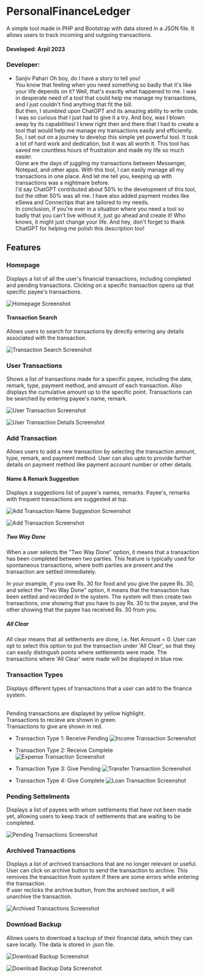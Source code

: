 # PersonalFinanceLedger

A simple tool made in PHP and Bootstrap with data stored in a JSON file. It allows users to track incoming and outgoing transactions.

#### Developed: Arpil 2023

### Developer:

- Sanjiv Pahari
Oh boy, do I have a story to tell you!<br>
You know that feeling when you need something so badly that it's like your life depends on it? Well, that's exactly what happened to me. I was in desperate need of a tool that could help me manage my transactions, and I just couldn't find anything that fit the bill.<br>
But then, I stumbled upon ChatGPT and its amazing ability to write code. I was so curious that I just had to give it a try. And boy, was I blown away by its capabilities! I knew right then and there that I had to create a tool that would help me manage my transactions easily and efficiently.<br>
So, I set out on a journey to develop this simple yet powerful tool. It took a lot of hard work and dedication, but it was all worth it. This tool has saved me countless hours of frustration and made my life so much easier.<br>
Gone are the days of juggling my transactions between Messenger, Notepad, and other apps. With this tool, I can easily manage all my transactions in one place. And let me tell you, keeping up with transactions was a nightmare before.<br>
I'd say ChatGPT contributed about 50% to the development of this tool, but the other 50% was all me. I have also added payment modes like eSewa and Connectips that are tailored to my needs.<br>
In conclusion, if you're ever in a situation where you need a tool so badly that you can't live without it, just go ahead and create it! Who knows, it might just change your life. And hey, don't forget to thank ChatGPT for helping me polish this description too!




## Features

### Homepage
Displays a list of all the user's financial transactions, including completed and pending transactions. Clicking on a specific transaction opens up that specific payee's transactions.

![Homepage Screenshot](/FINANCE%20SYSTEM%20SCREENSHOTS/1_homepage.png)

#### Transaction Search
Allows users to search for transactions by directly entering any details associated with the transaction.

![Transaction Search Screenshot](/FINANCE%20SYSTEM%20SCREENSHOTS/8_transaction_search.png)


### User Transactions
Shows a list of transactions made for a specific payee, including the date, remark, type, payment method, and amount of each transaction. Also displays the cumulative amount up to the specific point.
Transactions can be searched by entering payee's name, remark.

![User Transaction Screenshot](/FINANCE%20SYSTEM%20SCREENSHOTS/2_user_transaction.png)

![User Transaction Details Screenshot](/FINANCE%20SYSTEM%20SCREENSHOTS/2_user_transaction_2.png)

### Add Transaction
Allows users to add a new transaction by selecting the transaction amount, type, remark, and payment method. User can also upto to provide further details on payment method like payment account number or other details.

#### Name & Remark Suggestion
Displays a suggestions list of payee's names, remarks. Payee's, remarks with frequent transactions are suggested at top.

![Add Transaction Name Suggestion Screenshot](/FINANCE%20SYSTEM%20SCREENSHOTS/3_add_transaction_name_suggest.png)

![Add Transaction Screenshot](/FINANCE%20SYSTEM%20SCREENSHOTS/3_add_transaction.png)

##### Two Way Done
When a user selects the "Two Way Done" option, it means that a transaction has been completed between two parties. This feature is typically used for spontaneous transactions, where both parties are present and the transaction are settled immediately.

In your example, if you owe Rs. 30 for food and you give the payee Rs. 30, and select the  "Two Way Done" option, it means that the transaction has been settled and recorded in the system. The system will then create two transactions, one showing that you have to pay Rs. 30 to the payee, and the other showing that the payee has received Rs. 30 from you.

##### All Clear
All clear means that all settlements are done, i.e. Net Amount = 0. User can opt to select this option to put the transaction under 'All Clear', so that they can easily distingush points where settlements were made. The transactions where 'All Clear' were made will be displayed in blue row.

### Transaction Types
Displays different types of transactions that a user can add to the finance system.

<br> Pending transactions are displayed by yellow highlight.
<br> Transactions to recieve are shown in green.
<br> Transactions to give are shown in red.

- Transaction Type 1: Receive Pending
![Income Transaction Screenshot](/FINANCE%20SYSTEM%20SCREENSHOTS/7_transaction_type_1.png)

- Transaction Type 2: Receive Complete
![Expense Transaction Screenshot](/FINANCE%20SYSTEM%20SCREENSHOTS/7_transaction_type_2.png)

- Transaction Type 3: Give Pending
![Transfer Transaction Screenshot](/FINANCE%20SYSTEM%20SCREENSHOTS/7_transaction_type_3.png)

- Transaction Type 4: Give Complete
![Loan Transaction Screenshot](/FINANCE%20SYSTEM%20SCREENSHOTS/7_transaction_type_4.png)


### Pending Settelments
Displays a list of payees with whom settlements that have not been made yet, allowing users to keep track of settlements that are waiting to be completed.

![Pending Transactions Screenshot](/FINANCE%20SYSTEM%20SCREENSHOTS/6_show_pending.png)


### Archived Transactions

Displays a list of archived transactions that are no longer relevant or useful. <br> 
User can click on archive button to send the transaction to archive. This removes the transaction from system if there are some errors while entering the transaction. <br>
If user reclicks the archive button, from the archived section, it will unarchive the transaction.

![Archived Transactions Screenshot](/FINANCE%20SYSTEM%20SCREENSHOTS/4_archived.png)


### Download Backup
Allows users to download a backup of their financial data, which they can save locally. The data is stored in .json file.

![Download Backup Screenshot](/FINANCE%20SYSTEM%20SCREENSHOTS/5_download_backup.png)

![Download Backup Data Screenshot](/FINANCE%20SYSTEM%20SCREENSHOTS/5_download_backup_data.png)




